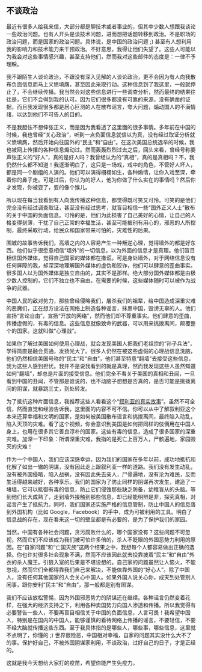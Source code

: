## 不谈政治

最近有很多人给我来信，大部分都是聊技术或者事业的，但其中少数人想跟我谈论一些政治问题。也有人开头是谈技术问题，进而想把话题转移到政治。不是职场的政治问题，而是国家的政治问题。具体说，是中国的政治问题 ;) 甚至有人想利用我的影响力和技术能力来干预政治。不好意思，我得让他们失望了。这些人可能以为我会对这些事情感兴趣，甚至支持他们，然而我对这些邮件的态度是：一律不予理睬。

我不跟陌生人谈论政治，不跟没有深入见解的人谈论政治，更不会因为有人向我散布负面信息而马上义愤填膺，甚至因此采取行动。这种信息到了我这里，一般就停止了，不会继续传播。我当然会对这些信息进行一些调查分析，然而最终的结果往往是，它们不会得到我的认可。因为它们很多都没有可靠的来源，没有确凿的证据，而且我发现很多都是居心叵测的人在散布谣言，夸大问题，煽动国人的不满情绪，以达到他们不可告人的目的。

不是我胆怯不想伸张正义，而是因为我看透了这里面的很多事情。多年前在中国的时候，我也曾经“关心政治”，听到一点负面信息就信以为真，没有经过取证分析就义愤填膺，然后开始向往国外的“民主”和“自由”。在这次美国总统选举的时候，我也被网上传播的各种信息煽动过。然而轰轰烈烈过去之后，回头来看，曾经号称要声张正义的“好人”，真的是好人吗？我曾经认为的“真相”，真的是真相吗？不，我仍然什么都不知道！我逐渐明白了，这只是一场戏，戏中的角色，不管好人坏人，都是同一个剧组的人演的。他们可以演得栩栩如生，各种煽情，让你入戏至深，牵着你的鼻子走。可是过后，你认为的好人，他为你做了什么实在的事情吗？然后你才发现，你被耍了，耍的像个猴儿。

所以现在每当我看到有人向我传播这种信息，都觉得既可笑又可怜。可笑的是他们完全没有经过调查取证，甚至没有经过思考，就盲目相信一些“国外正义人士”散布的关于中国的负面信息。可怜的是，他们为此损害了自己美好的心情，让自己的人格变得刻薄，干扰了自己正常的幸福生活，甚至可能被别有用心的，邪恶的人所控制，最终采取行动，给民众和国家带来可怕的，灾难性的后果。

围城的故事告诉我们，高墙之内的人容易产生一种叛逆心理，觉得墙外的都是好东西。他们似乎很愿意相信“墙外”的一切信息，以为外面的信息才是真理。他们盲目相信国外媒体，觉得自己国家的媒体都在撒谎。可是身处墙外，对于网络信息没有任何屏障的我，却深深地理解国外媒体的虚伪和狡诈，他们可以肆意的歪曲事实。很多国人以为国外媒体是独立自由的，其实不是那样。绝大部分国外媒体都是由极少数人控制的，它们不独立也不自由。在需要的时候，这些媒体随时可以被作为战争的武器。

中国人民的敌对势力，那些曾经侵略我们，屠杀我们的祖辈，给中国造成深重灾难的恶魔们，正在想方设法在网络上制造各种谣言，抹黑中国，毁谤无辜的人。他们宣扬“言论自由”，宣扬“开放的网络”，然而他们却不尊重事实。他们肆意的歪曲，传播虚假的，有毒的信息。这些信息就像致命的武器，可以用来挑拨离间，颠覆整个的国家。这就叫做“心理战”。

如果你了解过美国如何使用心理战，就会发现美国人把我们老祖宗的“孙子兵法”，学得简直是融会贯通，发扬光大了。很多人仍然在被这些虚假的心理战信息洗脑，他们仍然相信美国号称的“民主”和“自由”，他们甚至特意“翻墙”去接受这些信息，我为这些人感到担忧。我并不是说我看到的就是真理，然而我发现这些人虽然知道如何“翻墙”，却总是片面的接受信息。他们完全不看关于美国的真相和丑闻，一旦看到中国的丑闻，不管那是谁说的，也不动脑子想想是否真的，是否可能是挑拨离间的阴谋，就暴跳三丈，到处转发。

为了抵抗这种片面信息，我推荐这些人看看这个“[叙利亚的真实故事](https://www.youtube.com/watch?v=zGEc-CMsrQs)”。虽然不可全信，然而直觉和经验告诉我，这里面的内容不可不信。你可以从中了解叙利亚这个本来还算幸福和文明的国家，是如何被美国散布谣言和挑拨离间，最终陷入动乱，陷入灭顶的灾难。看了这个视频，你会意识到美国是如何把同样的伎俩用在中国人身上，也用在很多其它善良淳朴的国家。这些有毒的信息，造成了很多国家的深重灾难。加深一下印象：所谓深重灾难，我指的是死亡上百万人，尸骸遍地，家园毁灭的灾难！

作为一个中国人，我们应该深感幸运，因为我们的国家在多年以前，成功地抵抗和化解了如出一辙的阴谋，没有因此走上跟叙利亚一样的道路。我们没有发生动乱，没有被外国侵略，陷入战祸，没有因此失去亲人，尸骨遍地，没有沦为难民，反而生活得越来越好，各种享乐。我们的国家为了防止同样的阴谋再次发生，建造了一堵墙，它可以抵御有毒的信息，防止它们侵蚀那些缺乏防备，幼稚盲从的头脑。等到他们长大成熟了，走到墙外接触到那些信息，却已经能明辨是非，探究真相，对谣言产生了抵抗力。同时，我们国家还实施严格的信息管制，防止中国人的信息落到外国机构（比如 Google，Facebook）的手中，成为可被利用的工具。明白了信息战的存在，现在看来这一切的壁垒都是有必要的，是为了保护我们的家园。

当然，中国有各种社会问题，贪污腐败什么的，哪个国家没有？这些问题不可忽视，然而它们不应该成为我们被可怕许多倍的，杀人不眨眼的外国恶势力利用的原因。在“自家问题”和“亡国灭族”这两个结果之中，我想每个人都容易做出正确的选择。你也许对很多社会现象不满，然而不应该因此就去投靠披着“民主”和“自由”外衣的杀人魔王。引狼入室的后果是不堪设想的。自己家的问题虽然让人恼火，不能忽视，然而它们全都得靠我们自己来解决，不能依靠外国的“好心人”。除了中国人，没有任何其他国家的人会关心中国人。如果外国人说关心你，成天到处管别人闲事，跟你安利“民主”和“自由”，那一般都是别有图谋。

我们不应该放松警惕，因为外国邪恶势力的阴谋还在继续。各种谣言仍然变着花样，在强大的经济支持之下，利用各种卖国势力向国人渗透和传播。所以我觉得有必要警告一些人，不要再盲目相信关于中国的负面信息，人言可畏！我希望中国人，特别是在国内的中国人，能够谨慎的看待网络上传播的谣言，不要轻信，不要不经大脑就传播这些东西。至于我具体指的是哪些人，哪些事，哪些信息，这里就不点明了，你懂的 ;) 世界很险恶，中国相对幸福，自家的问题其实没什么大不了的事。保护好自己，不被外国阴谋家利用，不谈政治，过好自己的日子，才是正经的。

这就是我今天想给大家打的疫苗，希望你能产生免疫力。
